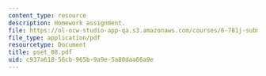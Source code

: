 ```yaml
---
content_type: resource
description: Homework assignment.
file: https://ol-ocw-studio-app-qa.s3.amazonaws.com/courses/6-781j-submicrometer-and-nanometer-technology-spring-2006/c937a61856cb965b9a9e5a80daa66a9e_pset_08.pdf
file_type: application/pdf
resourcetype: Document
title: pset_08.pdf
uid: c937a618-56cb-965b-9a9e-5a80daa66a9e
---
```


